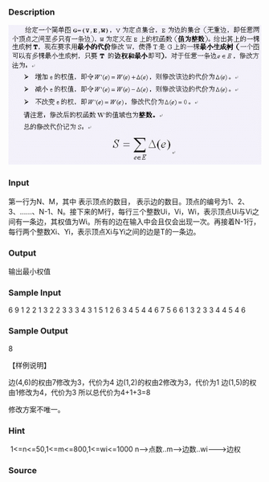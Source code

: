 
### Description
![](/JudgeOnline/images/1937.jpg)
### Input
第一行为N、M，其中 表示顶点的数目， 表示边的数目。顶点的编号为1、2、3、……、N-1、N。接下来的M行，每行三个整数Ui，Vi，Wi，表示顶点Ui与Vi之间有一条边，其权值为Wi。所有的边在输入中会且仅会出现一次。再接着N-1行，每行两个整数Xi、Yi，表示顶点Xi与Yi之间的边是T的一条边。
### Output
输出最小权值
### Sample Input
6 9
1 2 2
1 3 2
2 3 3
3 4 3
1 5 1
2 6 3
4 5 4
4 6 7
5 6 6
1 3
2 3
3 4
4 5
4 6


### Sample Output
8

【样例说明】

边(4,6)的权由7修改为3，代价为4
边(1,2)的权由2修改为3，代价为1
边(1,5)的权由1修改为4，代价为3
所以总代价为4+1+3=8

修改方案不唯一。
### Hint
 1<=n<=50,1<=m<=800,1<=wi<=1000
n-->点数..m-->边数..wi--->边权
### Source
